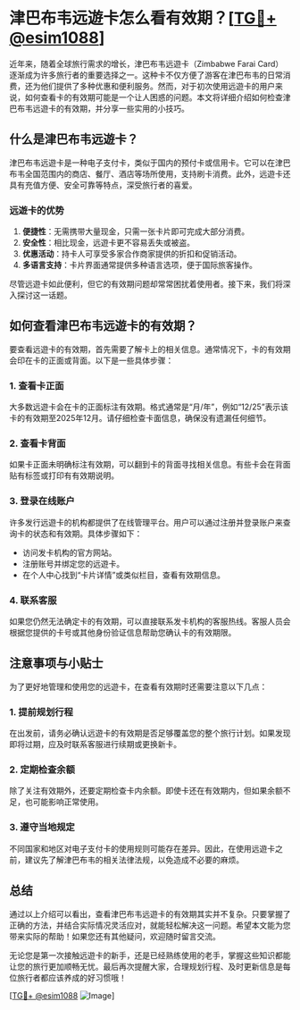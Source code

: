 # 津巴布韦远遊卡怎么看有效期？[[TG💪+ @esim1088](https://t.me/s/esim1088)]

近年来，随着全球旅行需求的增长，津巴布韦远遊卡（Zimbabwe Farai Card）逐渐成为许多旅行者的重要选择之一。这种卡不仅方便了游客在津巴布韦的日常消费，还为他们提供了多种优惠和便利服务。然而，对于初次使用远遊卡的用户来说，如何查看卡的有效期可能是一个让人困惑的问题。本文将详细介绍如何检查津巴布韦远遊卡的有效期，并分享一些实用的小技巧。

## 什么是津巴布韦远遊卡？

津巴布韦远遊卡是一种电子支付卡，类似于国内的预付卡或信用卡。它可以在津巴布韦全国范围内的商店、餐厅、酒店等场所使用，支持刷卡消费。此外，远遊卡还具有充值方便、安全可靠等特点，深受旅行者的喜爱。

### 远遊卡的优势

1. **便捷性**：无需携带大量现金，只需一张卡片即可完成大部分消费。
2. **安全性**：相比现金，远遊卡更不容易丢失或被盗。
3. **优惠活动**：持卡人可享受多家合作商家提供的折扣和促销活动。
4. **多语言支持**：卡片界面通常提供多种语言选项，便于国际旅客操作。

尽管远遊卡如此便利，但它的有效期问题却常常困扰着使用者。接下来，我们将深入探讨这一话题。

## 如何查看津巴布韦远遊卡的有效期？

要查看远遊卡的有效期，首先需要了解卡上的相关信息。通常情况下，卡的有效期会印在卡的正面或背面。以下是一些具体步骤：

### 1. 查看卡正面

大多数远遊卡会在卡的正面标注有效期。格式通常是“月/年”，例如“12/25”表示该卡的有效期至2025年12月。请仔细检查卡面信息，确保没有遗漏任何细节。

### 2. 查看卡背面

如果卡正面未明确标注有效期，可以翻到卡的背面寻找相关信息。有些卡会在背面贴有标签或打印有有效期说明。

### 3. 登录在线账户

许多发行远遊卡的机构都提供了在线管理平台。用户可以通过注册并登录账户来查询卡的状态和有效期。具体步骤如下：
- 访问发卡机构的官方网站。
- 注册账号并绑定您的远遊卡。
- 在个人中心找到“卡片详情”或类似栏目，查看有效期信息。

### 4. 联系客服

如果您仍然无法确定卡的有效期，可以直接联系发卡机构的客服热线。客服人员会根据您提供的卡号或其他身份验证信息帮助您确认卡的有效期限。

## 注意事项与小贴士

为了更好地管理和使用您的远遊卡，在查看有效期时还需要注意以下几点：

### 1. 提前规划行程

在出发前，请务必确认远遊卡的有效期是否足够覆盖您的整个旅行计划。如果发现即将过期，应及时联系客服进行续期或更换新卡。

### 2. 定期检查余额

除了关注有效期外，还要定期检查卡内余额。即使卡还在有效期内，但如果余额不足，也可能影响正常使用。

### 3. 遵守当地规定

不同国家和地区对电子支付卡的使用规则可能存在差异。因此，在使用远遊卡之前，建议先了解津巴布韦的相关法律法规，以免造成不必要的麻烦。

## 总结

通过以上介绍可以看出，查看津巴布韦远遊卡的有效期其实并不复杂。只要掌握了正确的方法，并结合实际情况灵活应对，就能轻松解决这一问题。希望本文能为您带来实际的帮助！如果您还有其他疑问，欢迎随时留言交流。

无论您是第一次接触远遊卡的新手，还是已经熟练使用的老手，掌握这些知识都能让您的旅行更加顺畅无忧。最后再次提醒大家，合理规划行程、及时更新信息是每位旅行者都应该养成的好习惯哦！

[[TG💪+ @esim1088](https://t.me/s/esim1088) ![Image](https://i.postimg.cc/4NQfJmqS/Snipaste-2025-05-13-00-14-12.png)]